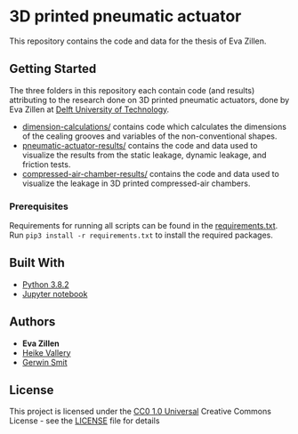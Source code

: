 # 3D printed pneumatic actuator

This repository contains the code and data for the thesis of Eva Zillen. 

## Getting Started

The three folders in this repository each contain code (and results) attributing to the research done on 3D printed pneumatic actuators, done by Eva Zillen at [Delft University of Technology](https://www.tudelft.nl/3me/over/afdelingen/biomechanical-engineering).
- [dimension-calculations/](dimension-calculations/) contains code which calculates the dimensions of the cealing grooves and variables of the non-conventional shapes.
- [pneumatic-actuator-results/](pneumatic-actuator-results/) contains the code and data used to visualize the results from the static leakage, dynamic leakage, and friction tests. 
- [compressed-air-chamber-results/](compressed-air-chamber-results/) contains the code and data used to visualize the leakage in 3D printed compressed-air chambers. 

### Prerequisites

Requirements for running all scripts can be found in the [requirements.txt](requirements.txt). Run `pip3 install -r requirements.txt` to install the required packages.

## Built With

  - [Python 3.8.2](https://www.python.org/)
  - [Jupyter notebook](https://jupyter.org/)

## Authors

  - **Eva Zillen**
  - [Heike Vallery](https://www.tudelft.nl/3me/over/afdelingen/biomechanical-engineering/people/prof-dr-ing-h-heike-vallery)
  - [Gerwin Smit](https://www.tudelft.nl/staff/g.smit/)

## License

This project is licensed under the [CC0 1.0 Universal](LICENSE) Creative Commons License - see the [LICENSE](LICENSE) file for
details

